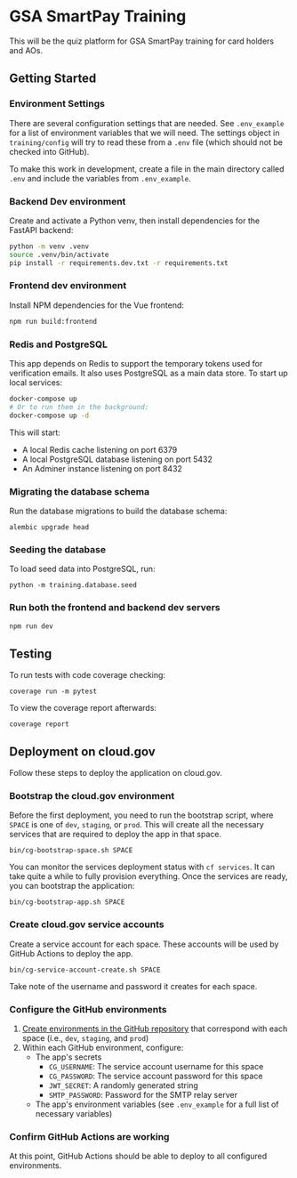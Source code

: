 # GSA SmartPay Training

This will be the quiz platform for GSA SmartPay training for card holders and AOs.

## Getting Started

### Environment Settings

There are several configuration settings that are needed. See `.env_example` for a list of environment variables that we will need. The settings object in `training/config` will try to read these from a `.env` file (which should not be checked into GitHub).

To make this work in development, create a file in the main directory called `.env` and include the variables from `.env_example`.


### Backend Dev environment

Create and activate a Python venv, then install dependencies for the FastAPI backend:

```sh
python -m venv .venv
source .venv/bin/activate
pip install -r requirements.dev.txt -r requirements.txt
```

### Frontend dev environment

Install NPM dependencies for the Vue frontend:

```sh
npm run build:frontend
```

### Redis and PostgreSQL

This app depends on Redis to support the temporary tokens used for verification emails. It also uses PostgreSQL as a main data store. To start up local services:

```sh
docker-compose up
# Or to run them in the background:
docker-compose up -d
```

This will start:

* A local Redis cache listening on port 6379
* A local PostgreSQL database listening on port 5432
* An Adminer instance listening on port 8432

### Migrating the database schema

Run the database migrations to build the database schema:

```
alembic upgrade head
```

### Seeding the database

To load seed data into PostgreSQL, run:

```
python -m training.database.seed
```

### Run both the frontend and backend dev servers

```sh
npm run dev
```

## Testing

To run tests with code coverage checking:

```
coverage run -m pytest
```

To view the coverage report afterwards:

```
coverage report
```

## Deployment on cloud.gov

Follow these steps to deploy the application on cloud.gov.

### Bootstrap the cloud.gov environment

Before the first deployment, you need to run the bootstrap script, where `SPACE` is one of `dev`, `staging`, or `prod`. This will create all the necessary services that are required to deploy the app in that space.

```
bin/cg-bootstrap-space.sh SPACE
```

You can monitor the services deployment status with `cf services`. It can take quite a while to fully provision everything. Once the services are ready, you can bootstrap the application:

```
bin/cg-bootstrap-app.sh SPACE
```


### Create cloud.gov service accounts

Create a service account for each space. These accounts will be used by GitHub Actions to deploy the app.

```
bin/cg-service-account-create.sh SPACE
```

Take note of the username and password it creates for each space.


### Configure the GitHub environments

1. [Create environments in the GitHub repository](https://github.com/GSA/smartpay-training/settings/environments) that correspond with each space (i.e., `dev`, `staging`, and `prod`)
2. Within each GitHub environment, configure:
    * The app's secrets
        * `CG_USERNAME`: The service account username for this space
        * `CG_PASSWORD`: The service account password for this space
        * `JWT_SECRET`: A randomly generated string
        * `SMTP_PASSWORD`: Password for the SMTP relay server
    * The app's environment variables (see `.env_example` for a full list of necessary variables)


### Confirm GitHub Actions are working

At this point, GitHub Actions should be able to deploy to all configured environments.
